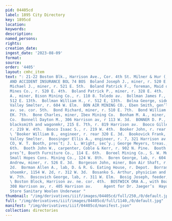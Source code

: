 ```yaml
---
pid: 04405cd
label: 1895 City Directory
key: 1895cd
location: 
keywords: 
description: 
named_persons: 
rights: 
creation_date: 
ingest_date: '2023-08-09'
format: 
source: 
order: '4405'
layout: cmhc_item
text: ": 21-22 Boston Blk., Harrison Ave., Cor. 4th St. Milner & Hur (, rime, LIFE
  AND ACCIDENT INSURANCE BOL 74 BOS  Boland Joseph J., miner, r. 520 E. 4th.  Boland
  Michael J., miner, r. 521 E. 5th.  Boland Patrick F., foreman, Maid of Erin Silver
  Mines Co., r. 520 E. 4th.  Boland Patrick P., miner, r. 328 E. 4th.  Boline John
  A., miner, Bison Mining Co., r. 110 8. Toledo av.  Bollman James F., drillman, r.
  512 E. 13th.  Bollman William H., r. 512 E, 13th.  Bolna George, sideman, Arkansas
  Valley Smelter, r. 604 W. Elm.  BON AIR MINING CO., Eben Smith, gen’l mgr, Harrison
  av. se. cor. 5th.  Bond Richard, miner, r. 510 E. 7th.  Bond William W., r. 510
  EK. 7th.  Bone Charles, miner, Ibex Mining Co.  Bonham M. A., miner, Coronado Mining
  Co.  Bonnell Dayton M., 306 Harrison av, r 113 W. 3d.  BONNER D. P., horseshoer,
  blacksmith and wagonmkr, 215 E. 7th, r. 819 Harrison av.  Booco Gillespie V., blksmith,
  r. 219 W. 4th.  Booco Isaac S., r. 219 W. 4th.  Booker John, r. rear 320 E. 3d.
  \ ‘Booker William B., engineer, r. rear 320 E. 3d.  Bookovick Frank, fuseman, Arkansas
  Valley Smelter.  Boosinger Ellis A., engineer, r. 7, 321 Harrison av.  BOOTH FURNITURE
  CO, W. T. Booth, pres’t; J. L. Wright, sec’y.; George Meyers, treas., 114-116 E.
  6th.  Booth John W., carpenter, Coble & Kerr, r. 902 N. Pine.  Booth William T.,
  pres’t, Booth Furniture Co., 114 E. 6th.  Boreel Mining Co., S. W. Mudd, mgr, office,
  Small Hopes Cons. Mining Co., 124 W. 8th.  Boren George, lab, r. 604 W. Elm.  Borg
  Andrew, miner, r. 526 E. 3d.  Borgeson John, miner, Bon Air Shaft, r. rear 423 E.
  2d.  Borman Allen A., lab, D. & R. G. Eating House, r. Depot.  Borras Loumar, col’d,
  shoemkr, 1154 W. 2d, r. 312 W. 3d.  Bosanko S. Arthur, physician and surgeon, 120
  W. 7th.  Boscovich George, lab, r. 311 W. Elm.  Bosig Joseph, feeder, Union Smelter.
  \ Boston Block, Harrison av. ne. cor. 4th.  BOSTWICK ORA A., with Board of Trade,
  308 Harrison av, r. 405 Harrison av.     Agent for Dr. Jaeger’s  Hayden's Clothing
  Store Sanitary Woolen Underwear "
thumbnail: "/img/derivatives/iiif/images/04405cd/full/250,/0/default.jpg"
full: "/img/derivatives/iiif/images/04405cd/full/1140,/0/default.jpg"
manifest: "/img/derivatives/iiif/04405cd/manifest.json"
collection: directories
---
```

